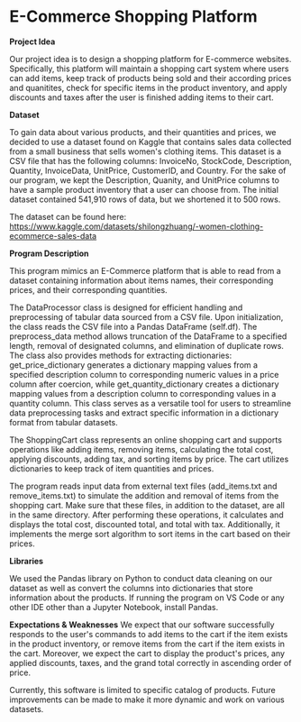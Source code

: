 # E-Commerce Shopping Platform

**Project Idea**

Our project idea is to design a shopping platform for E-commerce websites. Specifically, this platform will maintain a shopping cart system where users can add items, keep track of products being sold and their according prices and quanitites, check for specific items in the product inventory, and apply discounts and taxes after the user is finished adding items to their cart.

**Dataset**

To gain data about various products, and their quantities and prices, we decided to use a dataset found on Kaggle that contains sales data collected from a small business that sells women's clothing items. This dataset is a CSV file that has the following columns: InvoiceNo, StockCode, Description, Quantity, InvoiceData, UnitPrice, CustomerID, and Country. For the sake of our program, we kept the Description, Quanity, and UnitPrice columns to have a sample product inventory that a user can choose from. The initial dataset contained 541,910 rows of data, but we shortened it to 500 rows.

The dataset can be found here: https://www.kaggle.com/datasets/shilongzhuang/-women-clothing-ecommerce-sales-data

**Program Description**

This program mimics an E-Commerce platform that is able to read from a dataset containing information about items names, their corresponding prices, and their corresponding quantities.

The DataProcessor class is designed for efficient handling and preprocessing of tabular data sourced from a CSV file. Upon initialization, the class reads the CSV file into a Pandas DataFrame (self.df). The preprocess_data method allows truncation of the DataFrame to a specified length, removal of designated columns, and elimination of duplicate rows. The class also provides methods for extracting dictionaries: get_price_dictionary generates a dictionary mapping values from a specified description column to corresponding numeric values in a price column after coercion, while get_quantity_dictionary creates a dictionary mapping values from a description column to corresponding values in a quantity column. This class serves as a versatile tool for users to streamline data preprocessing tasks and extract specific information in a dictionary format from tabular datasets.

The ShoppingCart class represents an online shopping cart and supports operations like adding items, removing items, calculating the total cost, applying discounts, adding tax, and sorting items by price. The cart utilizes dictionaries to keep track of item quantities and prices.

The program reads input data from external text files (add_items.txt and remove_items.txt) to simulate the addition and removal of items from the shopping cart. Make sure that these files, in addition to the dataset, are all in the same directory. After performing these operations, it calculates and displays the total cost, discounted total, and total with tax. Additionally, it implements the merge sort algorithm to sort items in the cart based on their prices.

**Libraries**

We used the Pandas library on Python to conduct data cleaning on our dataset as well as convert the columns into dictionaries that store information about the products. If running the program on VS Code or any other IDE other than a Jupyter Notebook, install Pandas.

**Expectations & Weaknesses**
We expect that our software successfully responds to the user's commands to add items to the cart if the item exists in the product inventory, or remove items from the cart if the item exists in the cart. Moreover, we expect the cart to display the product's prices, any applied discounts, taxes, and the grand total correctly in ascending order of price.

Currently, this software is limited to specific catalog of products. Future improvements can be made to make it more dynamic and work on various datasets.
